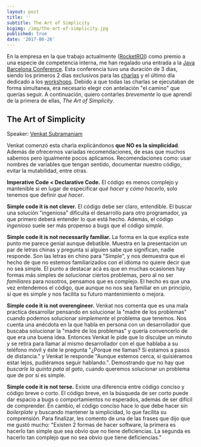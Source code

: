 ```yaml
---
layout: post
title: ''
subtitle: The Art of Simplicity
bigimg: /img/the-art-of-simplicity.jpg
published: true
date: '2017-06-26'
---
```

En la empresa en la que trabajo actualmente ([RocketROI](https://www.rocketroi.com/es/)) como premio a una especie de competencia interna, me han regalado una entrada a la [Java Barcelona Conference](http://www.jbcnconf.com/2017/). Esta conferencia tuvo una duración de 3 días, siendo los primeros 2 días exclusivos para las [charlas](http://www.jbcnconf.com/2017/talks.html) y el último día dedicado a los [workshops](http://www.jbcnconf.com/2017/workshops.html). Debido a que todas las charlas se ejecutaban de forma simultanea, era necesario elegir con antelación "el camino" que querías seguir. A continuación, quiero contarles _brevemente_ lo que aprendí de la primera de ellas, _The Art of Simplicity_.

## The Art of Simplicity

Speaker: [Venkat Subramaniam](https://twitter.com/venkat_s) 

Venkat comenzó esta charla explicándonos **que NO es la simplicidad**. Además de ofrecernos variadas recomendaciones, de esas que muchos sabemos pero igualmente pocos aplicamos. Recomendaciones como: usar nombres de variables que tengan sentido, documentar nuestro código, evitar la mutabilidad, entre otras. 

**Imperative Code < Declarative Code.** El código es menos complejo y mantenible si en lugar de especificar _qué hacer_ y _cómo hacerlo_, solo tenemos que definir _qué hacer_. 

**Simple code it is not clever.** El código debe ser claro, entendible. El buscar una solución "ingeniosa" dificulta el desarrollo para otro programador, ya que primero deberá entender lo que está hecho. Además, el código _ingenioso_ suele ser más propenso a bugs que el código _simple_.

**Simple code it is not necessarily familiar.** La forma en la que explica este punto me parece genial aunque debatible. Muestra en la presentación un par de letras chinas y pregunta si alguien sabe que significan, nadie responde. Son las letras en chino para "Simple", y nos demuestra que el hecho de que no estemos familiarizados con el idioma no quiere decir que no sea simple. El punto a destacar acá es que en muchas ocasiones hay formas más simples de solucionar ciertos problemas, pero al no ser _familiares_ para nosotros, pensamos que es complejo. El hecho es que una vez entendemos el código, que aunque no nos sea familiar en un principio, sí que es simple y nos facilita su futuro mantenimiento o mejora. 

**Simple code it is not overengineer.** Venkat nos comenta que es una mala practica desarrollar pensando en solucionar la "madre de los problemas" cuando podemos solucionar _simplemente_ el problema que tenemos. Nos cuenta una anécdota en la que habla en persona con un desarrollador que buscaba solucionar la "madre de los problemas" y quería convencerlo de que era una buena idea. Entonces Venkat le pide que lo disculpe un minuto y se retira para llamar al mismo desarrollador con el que hablaba a su teléfono móvil y éste le pregunta "¿Porque me llamas? Si estamos a pasos de distancia." y Venkat le responde "Aunque estemos cerca, si quisiéramos estar lejos, pudiéramos seguir hablando.". Demostrando que no hay que _buscarle la quinta pata al gato_, cuando queremos solucionar un problema que de por sí es simple. 

**Simple code it is not terse.** Existe una diferencia entre código conciso y código breve o corto. El código breve, en la búsqueda de ser corto puede dar espacio a bugs o comportamientos no esperados, además de ser difícil de comprender. En cambio, el código conciso hace lo que debe hacer sin _boilerplate_ y buscando mantener la simplicidad, lo que facilita su comprensión. Para finalizar, les comento de una de las frases que dijo que me gustó mucho: "Existen 2 formas de hacer software, la primera es hacerlo tan simple que sea obvio que no tiene deficiencias. La segunda es hacerlo tan complejo que no sea obvio que tiene deficiencias."
